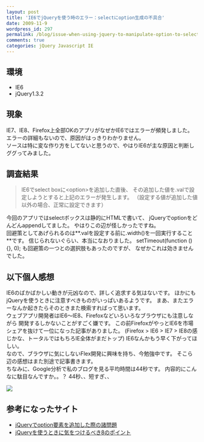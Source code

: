 ```yaml
---
layout: post
title: 'IE6でjQueryを使う時のエラー：selectにoption生成の不具合'
date: 2009-11-9
wordpress_id: 297
permalink: /blog/issue-when-using-jquery-to-manipulate-option-to-selectbox-in-ie
comments: true
categories: jQuery Javascript IE
---
```

## 環境 ##

- IE6
- jQuery1.3.2

## 現象 ##

IE7、IE8、Firefox上全部OKのアプリがなぜかIE6ではエラーが頻発しました。
エラーの詳細もないので、原因がはっきりわかりません。
<br />
ソースは特に変な作り方をしてないと思うので、やはりIE6が主な原因と判断しググってみました。

## 調査結果 ##

> IE6でselect boxに&lt;option&gt;を追加した直後、
> その追加した値を.valで設定しようとすると上記のエラーが発生します。
> （設定する値が追加した値以外の場合、正常に設定できます）

今回のアプリではselectボックスは静的にHTMLで書いて、
jQueryでoptionをどんどんappendしてました。
やはりこの辺が怪しかったですね。
<br/>
回避策としてあげられるのは**.valを設定する前に.width()を一回実行すること**です。
信じられないぐらい、本当になおりました。
setTimeout(function () {}, 0); も回避策の一つとの選択肢もあったのですが、
なぜかこれは効きませんでした。

## 以下個人感想 ##

IE6のばかばかしい動きが元凶なので、詳しく追求する気はないです。
ほかにもjQueryを使うときに注意すべきものがいっぱいあるようです。
まあ、またエラーなんか起きたらそのときまた検索すればって思います。
<br/>
ウェブアプリ開発者はIE6～IE8、Firefoxなどいろいろなブラウザにも注意しながら
開発するしかないことがすごく嫌です。
この前FirefoxがやっとIE6を市場シェアを抜けて一位になった記事がありました。
(Firefox &#62; IE6 &#62; IE7 &#62; IE8の感じかな、トータルではもちろIE全体がまだトップ)
IE6なんかもう早く下がってほしい。
<br/>
なので、ブラウザに気にしないFlex開発に興味を持ち、今勉強中です。
そこら辺の感想はまた別途で記事書きます。
<br/>
ちなみに、Google分析で私のブログを見る平均時間は44秒です。
内容的にこんなに駄目なんですか。。？
44秒、、短すぎ、、

![](http://f.hatena.ne.jp/images/fotolife/k/kinopyo/20091110/20091110011109.jpg)


## 参考になったサイト ##

- [jQueryでoption要素を追加した際の諸問題](http://d.hatena.ne.jp/x6x6/20080318/1205817536)
- [jQueryを使うときに気をつけるべき8のポイント](http://tech.kayac.com/archive/jquery-checkpoints.html)